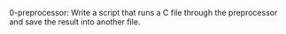 0-preprocessor: Write a script that runs a C file through the preprocessor and save the result into another file.

